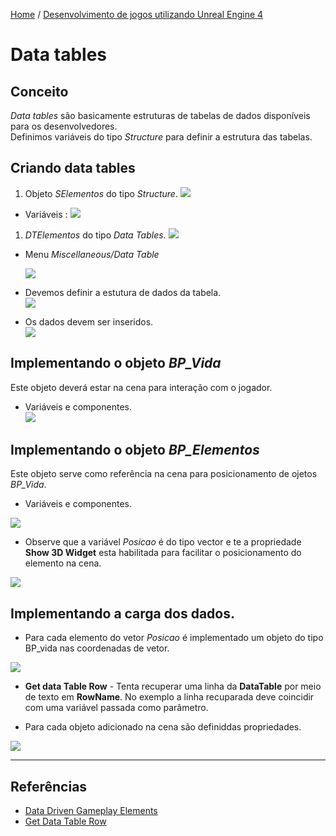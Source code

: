 [Home](https://myerco.github.io/unreal-engine) / [Desenvolvimento de jogos utilizando Unreal Engine 4](https://myerco.github.io/unreal-engine/unreal.html)

# Data tables

## Conceito
*Data tables* são basicamente estruturas de tabelas de dados disponíveis para os desenvolvedores.  
Definimos variáveis do tipo *Structure* para definir a estrutura das tabelas.

## Criando data tables
1. Objeto *SElementos* do tipo *Structure*.  ![](../imagens/estruturas/estruturas7.png)
  - Variáveis :
  ![](../imagens/estruturas/estruturas9.png)

1. *DTElementos* do tipo *Data Tables*. ![](../imagens/estruturas/estruturas8.png)
- Menu *Miscellaneous/Data Table*

  ![](../imagens/estruturas/estruturas14.png)
- Devemos definir a estutura de dados da tabela.  
  ![](../imagens/estruturas/estruturas17.png)

- Os dados devem ser inseridos.  
![](../imagens/estruturas/estruturas10.png)

## Implementando o objeto *BP_Vida*
Este objeto deverá estar na cena para interação com o jogador.
  - Variáveis e componentes.  
  ![](../imagens/estruturas/estruturas11.png)

## Implementando o objeto *BP_Elementos*
Este objeto serve como referência na cena para posicionamento de ojetos *BP_Vida*.
  - Variáveis e componentes.

  ![](../imagens/estruturas/estruturas15.png)
  - Observe que a variável *Posicao* é do tipo vector e te a propriedade **Show 3D Widget** esta habilitada para facilitar o posicionamento do elemento na cena.

  ![](../imagens/estruturas/estruturas16.png)

## Implementando a carga dos dados.

  - Para cada elemento do vetor *Posicao* é implementado um objeto do tipo BP_vida nas coordenadas de vetor.

  ![](../imagens/estruturas/estruturas12.png)

  - **Get data Table Row** - Tenta recuperar uma linha da **DataTable** por meio de texto em **RowName**.
  No exemplo a linha recuparada deve coincidir com uma variável passada como parâmetro.

  - Para cada objeto adicionado na cena são definiddas propriedades.

![](../imagens/estruturas/estruturas13.png)



***
## Referências
- [Data Driven Gameplay Elements](https://docs.unrealengine.com/en-US/InteractiveExperiences/DataDriven/index.html)
- [Get Data Table Row](https://docs.unrealengine.com/en-US/BlueprintAPI/Utilities/GetDataTableRow/index.html)
